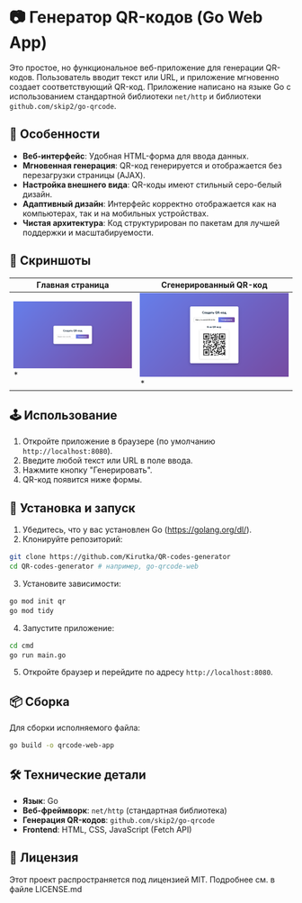 # 📷 Генератор QR-кодов (Go Web App)

Это простое, но функциональное веб-приложение для генерации QR-кодов. Пользователь вводит текст или URL, и приложение мгновенно создает соответствующий QR-код. Приложение написано на языке Go с использованием стандартной библиотеки `net/http` и библиотеки `github.com/skip2/go-qrcode`.

## 🎯 Особенности

- **Веб-интерфейс**: Удобная HTML-форма для ввода данных.
- **Мгновенная генерация**: QR-код генерируется и отображается без перезагрузки страницы (AJAX).
- **Настройка внешнего вида**: QR-коды имеют стильный серо-белый дизайн.
- **Адаптивный дизайн**: Интерфейс корректно отображается как на компьютерах, так и на мобильных устройствах.
- **Чистая архитектура**: Код структурирован по пакетам для лучшей поддержки и масштабируемости.

## 📸 Скриншоты

| Главная страница                 | Сгенерированный QR-код          |
| ------------------------------- | ------------------------------- |
| ![Форма](image/form.png) *      | ![Результат](image/result.png)* |

## 🕹️ Использование

1. Откройте приложение в браузере (по умолчанию `http://localhost:8080`).
2. Введите любой текст или URL в поле ввода.
3. Нажмите кнопку "Генерировать".
4. QR-код появится ниже формы.

## 🚀 Установка и запуск

1. Убедитесь, что у вас установлен Go (https://golang.org/dl/).
2. Клонируйте репозиторий:

```bash
git clone https://github.com/Kirutka/QR-codes-generator
cd QR-codes-generator # например, go-qrcode-web
```

3. Установите зависимости:

```bash
go mod init qr
go mod tidy
```

4. Запустите приложение:

```bash
cd cmd
go run main.go
```

5. Откройте браузер и перейдите по адресу `http://localhost:8080`.

## 📦 Сборка

Для сборки исполняемого файла:

```bash
go build -o qrcode-web-app
```

## 🛠️ Технические детали

- **Язык**: Go
- **Веб-фреймворк**: `net/http` (стандартная библиотека)
- **Генерация QR-кодов**: `github.com/skip2/go-qrcode`
- **Frontend**: HTML, CSS, JavaScript (Fetch API)

## 📄 Лицензия

Этот проект распространяется под лицензией MIT. Подробнее см. в файле LICENSE.md